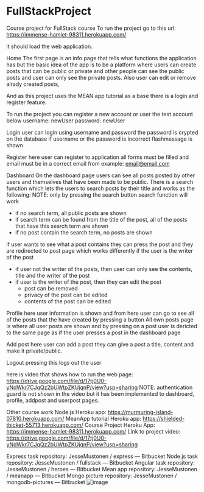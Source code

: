 # FullStackProject
Course project for FullStack course
To run the project go to this url:
https://immense-hamlet-98311.herokuapp.com/

it should load the web application.

Home
The first page is an info page that tells what functions the application has
but the basic idea of the app is to be a platform where users can create posts that can
be public or private and other people can see the public posts and user can only see the private posts.
Also user can edit or remove alrady created posts,

And as this project uses the MEAN app tutorial as a base there is a login and register feature.

To run the project you can register a new account or user the test account below
username: newUser
password: newUser



Login
user can login using username and password
the password is crypted on the database
if username or the password is incorrect flashmessage is shown

Register
here user can register to application
all forms must be filled and email must be in a correct email from
example: email@email.com


Dashboard
On the dashboard page users can see all posts posted by other users and themselves that have been made to be public.
There is a search function which lets the users to search posts by their title and works as the following:
  NOTE: only by pressing the search button search function will work
  - if no search term, all public posts are shown
  - if search term can be found from the title of the post, all of the posts that have this search term are shown
  - if no post contain the search term, no posts are shown
  
 if user wants to see what a post contains they can press the post and they are redirected to post page which works differently if the user is the writer of the post
  - if user not the writer of the posts, then user can only see the contents, title and the writer of the post
  - if user is the writer of the post, then they can edit the post
      - post can be removed 
      - privacy of the post can be edited
      - contents of the post can be edited
      
Profile
here user information is shown and from here user can go to see all of the posts that the have created by pressing a button
All own posts page is where all user posts are shown and by pressing on a post user is dericted to the same page as if the user presses a post in the dashboard page

Add post
here user can add a post
they can give a post a title, content and make it private/public.

Logout
pressing this logs out the user

here is video that shows how to run the web page: https://drive.google.com/file/d/17tj0U0-yNdWkr7CJqQz2bUWtpZKUjqnP/view?usp=sharing
NOTE: authentication guard is not shown in the video but it has been implemented to dashboard, profile, addpost and userpost pages.


Other course work
Node.js Heroku app: https://murmuring-island-07810.herokuapp.com/
MeanApp tutorial Heroku app: https://shielded-thicket-55713.herokuapp.com/ 
Course Project Heroku App: https://immense-hamlet-98311.herokuapp.com/ 
Link to project video: https://drive.google.com/file/d/17tj0U0-yNdWkr7CJqQz2bUWtpZKUjqnP/view?usp=sharing

Express task repository: JesseMustonen / express — Bitbucket
Node.js task repository: JesseMustonen / fullstack — Bitbucket
Angular task repository: JesseMustonen / heroes — Bitbucket
Mean app repository: JesseMustonen / meanapp — Bitbucket
Mongo picture repository: JesseMustonen / mongodb-pictures — Bitbucket
![image](https://user-images.githubusercontent.com/54431988/140372945-cd1e9b8a-823c-43f9-ba48-67964ae19b7f.png)


